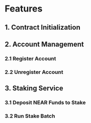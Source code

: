 # Features

## 1. Contract Initialization

## 2. Account Management

### 2.1 Register Account

### 2.2 Unregister Account

## 3. Staking Service

### 3.1 Deposit NEAR Funds to Stake

### 3.2 Run Stake Batch
